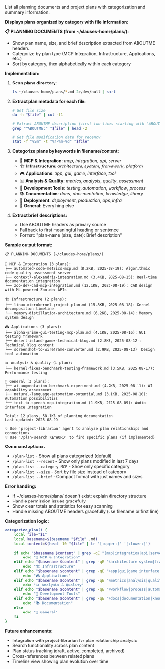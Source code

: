 List all planning documents and project plans with categorization and summary information.

**Displays plans organized by category with file information:**

**📋 PLANNING DOCUMENTS (from ~/clauses-home/plans/):**
- Show plan name, size, and brief description extracted from ABOUTME headers
- Categorize by plan type (MCP Integration, Infrastructure, Applications, etc.)
- Sort by category, then alphabetically within each category

**Implementation:**

1. **Scan plans directory:**
   ```bash
   ls ~/clauses-home/plans/*.md 2>/dev/null | sort
   ```

2. **Extract plan metadata for each file:**
   ```bash
   # Get file size
   du -h "$file" | cut -f1
   
   # Extract ABOUTME description (first two lines starting with "ABOUTME:")
   grep "^ABOUTME:" "$file" | head -2
   
   # Get file modification date for recency
   stat -f "%Sm" -t "%Y-%m-%d" "$file"
   ```

3. **Categorize plans by keywords in filename/content:**
   - 🤖 **MCP & Integration**: *mcp*, *integration*, *api*, *server*
   - 🏗️ **Infrastructure**: *architecture*, *system*, *framework*, *platform*
   - 🎮 **Applications**: *app*, *gui*, *game*, *interface*, *tool*
   - 📊 **Analysis & Quality**: *metrics*, *analysis*, *quality*, *assessment*
   - 🔧 **Development Tools**: *testing*, *automation*, *workflow*, *process*
   - 📚 **Documentation**: *docs*, *documentation*, *knowledge*, *library*
   - 🚀 **Deployment**: *deployment*, *production*, *ops*, *infra*
   - 📝 **General**: Everything else

4. **Extract brief descriptions:**
   - Use ABOUTME headers as primary source
   - Fall back to first meaningful heading or sentence
   - Format: "plan-name (size, date): Brief description"

**Sample output format:**
```
📋 PLANNING DOCUMENTS (~/claudes-home/plans/)

🤖 MCP & Integration (3 plans):
├── automated-code-metrics-mcp.md (8.2KB, 2025-08-19): Algorithmic code quality assessment server
├── context7-alexandria-integration.md (3.4KB, 2025-08-15): Real-time documentation integration 
└── zoo-dev-cad-mcp-integration.md (12.1KB, 2025-08-19): CAD design with ML-powered Zoo.dev APIs

🏗️ Infrastructure (2 plans):
├── linux-microkernel-project-plan.md (15.8KB, 2025-08-18): Kernel decomposition timeline
└── memory-distillation-architecture.md (6.2KB, 2025-08-14): Memory system design

🎮 Applications (3 plans):
├── alpha-prime-gui-testing-mcp-plan.md (4.1KB, 2025-08-16): GUI testing framework
├── desert-island-games-technical-blog.md (2.8KB, 2025-08-12): Technical blog content
└── screenshot-to-wireframe-converter.md (2.9KB, 2025-08-13): Design tool automation

📊 Analysis & Quality (1 plan):
└── kernel-fixes-benchmark-testing-framework.md (3.5KB, 2025-08-17): Performance testing

📝 General (3 plans):
├── ai-augmentation-benchmark-experiment.md (4.2KB, 2025-08-11): AI capability assessment
├── natural-language-automation-potential.md (3.1KB, 2025-08-10): Automation possibilities
└── text-to-speech-mcp-integration.md (1.9KB, 2025-08-09): Audio interface integration

Total: 12 plans, 58.1KB of planning documentation
Last updated: 2025-08-19

💡 Use 'project-librarian' agent to analyze plan relationships and connections
💡 Use '/plan-search KEYWORD' to find specific plans (if implemented)
```

**Command options:**
- `/plan-list` - Show all plans categorized (default)
- `/plan-list --recent` - Show only plans modified in last 7 days
- `/plan-list --category MCP` - Show only specific category
- `/plan-list --size` - Sort by file size instead of category
- `/plan-list --brief` - Compact format with just names and sizes

**Error handling:**
- If ~/clauses-home/plans/ doesn't exist: explain directory structure
- Handle permission issues gracefully
- Show clear totals and statistics for easy scanning
- Handle missing ABOUTME headers gracefully (use filename or first line)

**Categorization logic:**
```bash
categorize_plan() {
    local file="$1"
    local basename=$(basename "$file" .md)
    local content=$(head -10 "$file" | tr '[:upper:]' '[:lower:]')
    
    if echo "$basename $content" | grep -qE "(mcp|integration|api|server)"; then
        echo "🤖 MCP & Integration"
    elif echo "$basename $content" | grep -qE "(architecture|system|framework|platform|infrastructure)"; then
        echo "🏗️ Infrastructure"
    elif echo "$basename $content" | grep -qE "(app|gui|game|interface|tool|testing)"; then
        echo "🎮 Applications"
    elif echo "$basename $content" | grep -qE "(metrics|analysis|quality|assessment|benchmark)"; then
        echo "📊 Analysis & Quality"
    elif echo "$basename $content" | grep -qE "(workflow|process|automation|deployment)"; then
        echo "🔧 Development Tools"
    elif echo "$basename $content" | grep -qE "(docs|documentation|knowledge|library)"; then
        echo "📚 Documentation"
    else
        echo "📝 General"
    fi
}
```

**Future enhancements:**
- Integration with project-librarian for plan relationship analysis
- Search functionality across plan content
- Plan status tracking (draft, active, completed, archived)
- Cross-references between related plans
- Timeline view showing plan evolution over time